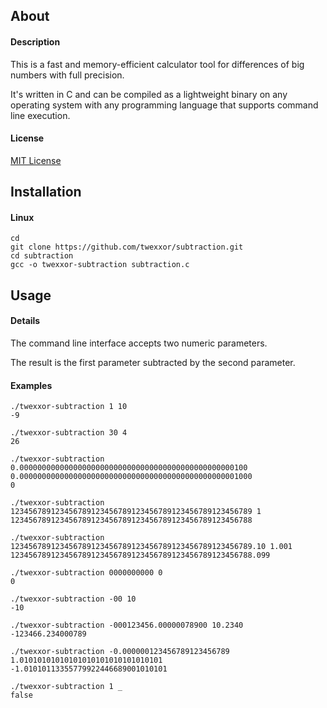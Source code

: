 ## About

#### Description
This is a fast and memory-efficient calculator tool for differences of big numbers with full precision.

It's written in C and can be compiled as a lightweight binary on any operating system with any programming language that supports command line execution.

#### License
[MIT License](https://github.com/twexxor/subtraction/blob/main/LICENSE)

## Installation

#### Linux
``` console
cd
git clone https://github.com/twexxor/subtraction.git
cd subtraction
gcc -o twexxor-subtraction subtraction.c
```

## Usage

#### Details

The command line interface accepts two numeric parameters.

The result is the first parameter subtracted by the second parameter.

#### Examples

``` console
./twexxor-subtraction 1 10
-9

./twexxor-subtraction 30 4
26

./twexxor-subtraction 0.000000000000000000000000000000000000000000000000100 0.0000000000000000000000000000000000000000000000001000
0

./twexxor-subtraction 123456789123456789123456789123456789123456789123456789 1
123456789123456789123456789123456789123456789123456788

./twexxor-subtraction 123456789123456789123456789123456789123456789123456789.10 1.001
123456789123456789123456789123456789123456789123456788.099

./twexxor-subtraction 0000000000 0
0

./twexxor-subtraction -00 10
-10

./twexxor-subtraction -000123456.00000078900 10.2340
-123466.234000789

./twexxor-subtraction -0.000000123456789123456789 1.01010101010101010101010101010101
-1.01010113355779922446689001010101

./twexxor-subtraction 1 _
false
